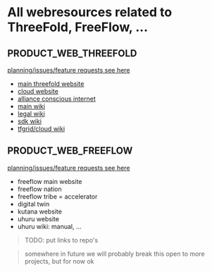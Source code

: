 # All webresources related to ThreeFold, FreeFlow, ...

## PRODUCT_WEB_THREEFOLD

[planning/issues/feature requests see here](https://circles.threefold.me/project/despiegk-product_web_threefold)

- [main threefold website](https://github.com/threefoldfoundation/www_threefold_io)
- [cloud website](https://github.com/threefoldfoundation/www_threefold_cloud)
- [alliance conscious internet](https://github.com/threefoldfoundation/www_conscious_internet)
- [main wiki](https://github.com/threefoldfoundation/info_threefold)
- [legal wiki](https://github.com/threefoldfoundation/info_legal)
- [sdk wiki](https://github.com/threefoldfoundation/info_sdk)
- [tfgrid/cloud wiki](https://github.com/threefoldfoundation/info_cloud)

## PRODUCT_WEB_FREEFLOW

[planning/issues/feature requests see here](https://circles.threefold.me/project/despiegk-product_web_freeflow/issues)

- freeflow main website
- freeflow nation
- freeflow tribe = accelerator
- digital twin
- kutana website
- uhuru website
- uhuru wiki: manual, ...


> TODO: put links to repo's

> somewhere in future we will probably break this open to more projects, but for now ok
